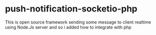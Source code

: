 # push-notification-socketio-php
This is open source framework sending some message to client realtime using Node.Js server and so i added how to integrate with php
